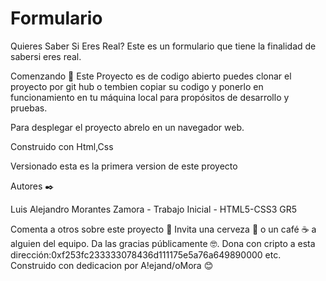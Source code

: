 # Formulario

Quieres Saber Si Eres Real?
Este es un formulario que tiene la finalidad de sabersi eres real.

Comenzando 🚀
Este Proyecto es de codigo abierto puedes clonar el proyecto por git hub o tembien copiar su codigo y ponerlo en 
funcionamiento en tu máquina local para propósitos de desarrollo y pruebas.

Para desplegar el proyecto abrelo en un navegador web.

Construido con Html,Css


Versionado esta es la primera version de este proyecto

Autores ✒️

Luis Alejandro Morantes Zamora  - Trabajo Inicial - HTML5-CSS3 GR5

Comenta a otros sobre este proyecto 📢
Invita una cerveza 🍺 o un café ☕ a alguien del equipo.
Da las gracias públicamente 🤓.
Dona con cripto a esta dirección:0xf253fc233333078436d111175e5a76a649890000
etc.
Construido con dedicacion por A!ejand/oMora 😊
